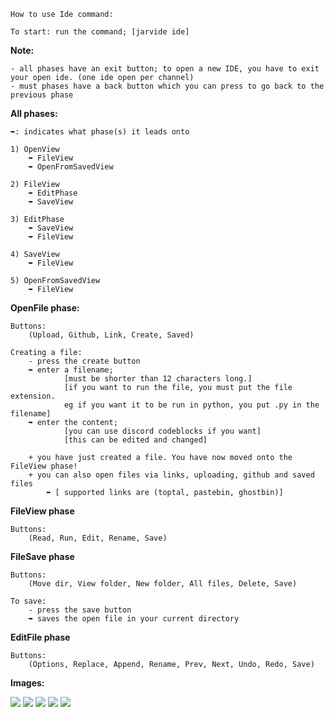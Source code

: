 
    How to use Ide command:

    To start: run the command; [jarvide ide]

**Note:**

    - all phases have an exit button; to open a new IDE, you have to exit your open ide. (one ide open per channel)
    - must phases have a back button which you can press to go back to the previous phase

**All phases:**
    
    ➥: indicates what phase(s) it leads onto

    1) OpenView 
        ➥ FileView 
        ➥ OpenFromSavedView

    2) FileView
        ➥ EditPhase
        ➥ SaveView

    3) EditPhase
        ➥ SaveView
        ➥ FileView

    4) SaveView
        ➥ FileView

    5) OpenFromSavedView
        ➥ FileView




**OpenFile phase:**

    Buttons:
        (Upload, Github, Link, Create, Saved)

    Creating a file:
        - press the create button 
        ➥ enter a filename; 
                [must be shorter than 12 characters long.]
                [if you want to run the file, you must put the file extension. 
                eg if you want it to be run in python, you put .py in the filename]
        ➥ enter the content;
                [you can use discord codeblocks if you want]
                [this can be edited and changed]

        + you have just created a file. You have now moved onto the FileView phase!
        + you can also open files via links, uploading, github and saved files 
            ➥ [ supported links are (toptal, pastebin, ghostbin)]

**FileView phase**

    Buttons:
        (Read, Run, Edit, Rename, Save)

    


**FileSave phase**
    
    Buttons:
        (Move dir, View folder, New folder, All files, Delete, Save)
    
    To save:
        - press the save button
        ➥ saves the open file in your current directory


**EditFile phase**

    Buttons:
        (Options, Replace, Append, Rename, Prev, Next, Undo, Redo, Save)









**Images:**

![](https://media.discordapp.net/attachments/926115595307614252/927995618264252447/unknown.png?width=465&height=274)
![](https://cdn.discordapp.com/attachments/926115595307614252/928009967439577108/unknown.png)
![](https://media.discordapp.net/attachments/926115595307614252/928010283744649216/unknown.png?width=470&height=303)
![](https://media.discordapp.net/attachments/926115595307614252/928016476059869264/unknown.png?width=421&height=238)
![](https://media.discordapp.net/attachments/926941864173645825/928017244158558228/unknown.png?width=582&height=678)